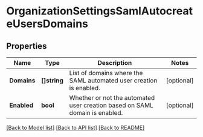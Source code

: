 # OrganizationSettingsSamlAutocreateUsersDomains

## Properties

Name | Type | Description | Notes
------------ | ------------- | ------------- | -------------
**Domains** | **[]string** | List of domains where the SAML automated user creation is enabled. | [optional] 
**Enabled** | **bool** | Whether or not the automated user creation based on SAML domain is enabled. | [optional] 

[[Back to Model list]](../README.md#documentation-for-models) [[Back to API list]](../README.md#documentation-for-api-endpoints) [[Back to README]](../README.md)


